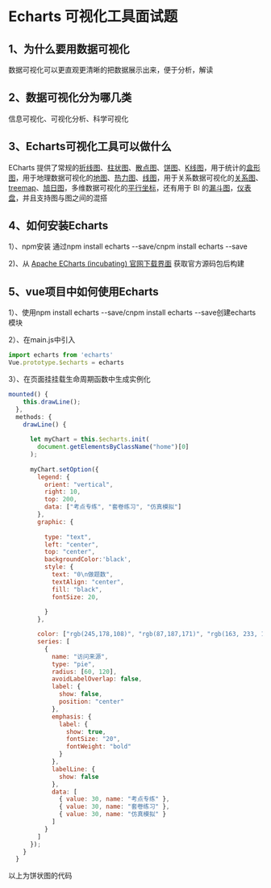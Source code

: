 # Echarts 可视化工具面试题

## 1、为什么要用数据可视化

数据可视化可以更直观更清晰的把数据展示出来，便于分析，解读

## 2、数据可视化分为哪几类

信息可视化、可视化分析、科学可视化

## 3、Echarts可视化工具可以做什么

ECharts 提供了常规的[折线图](https://echarts.apache.org/zh/option.html#series-line)、[柱状图](https://echarts.apache.org/zh/option.html#series-bar)、[散点图](https://echarts.apache.org/zh/option.html#series-scatter)、[饼图](https://echarts.apache.org/zh/option.html#series-pie)、[K线图](https://echarts.apache.org/zh/option.html#series-candlestick)，用于统计的[盒形图](https://echarts.apache.org/zh/option.html#series-boxplot)，用于地理数据可视化的[地图](https://echarts.apache.org/zh/option.html#series-map)、[热力图](https://echarts.apache.org/zh/option.html#series-heatmap)、[线图](https://echarts.apache.org/zh/option.html#series-lines)，用于关系数据可视化的[关系图](https://echarts.apache.org/zh/option.html#series-graph)、[treemap](https://echarts.apache.org/zh/option.html#series-treemap)、[旭日图](https://echarts.apache.org/zh/option.html#series-sunburst)，多维数据可视化的[平行坐标](https://echarts.apache.org/zh/option.html#series-parallel)，还有用于 BI 的[漏斗图](https://echarts.apache.org/zh/option.html#series-funnel)，[仪表盘](https://echarts.apache.org/zh/option.html#series-gauge)，并且支持图与图之间的混搭

## 4、如何安装Echarts

1）、npm安装 通过npm install echarts --save/cnpm install echarts --save

2)、从 [Apache ECharts (incubating) 官网下载界面](https://echarts.apache.org/download.html) 获取官方源码包后构建

## 5、vue项目中如何使用Echarts

1）、使用npm install echarts --save/cnpm install echarts --save创建echarts模块

2）、在main.js中引入

```javascript
import echarts from 'echarts'
Vue.prototype.$echarts = echarts
```

3）、在页面挂挂载生命周期函数中生成实例化

```javascript
mounted() {
    this.drawLine();
  },
  methods: {
    drawLine() {
     
      let myChart = this.$echarts.init(
        document.getElementsByClassName("home")[0]
      );
      
      myChart.setOption({
        legend: {
          orient: "vertical",
          right: 10,
          top: 200,
          data: ["考点专练", "套卷练习", "仿真模拟"]
        },
        graphic: {
          
          type: "text",
          left: "center",
          top: "center",
          backgroundColor:'black',
          style: {
            text: "0\n做题数",
            textAlign: "center",
            fill: "black",
            fontSize: 20,
            
          }
        },

        color: ["rgb(245,178,108)", "rgb(87,187,171)", "rgb(163, 233, 165)"],
        series: [
          {
            name: "访问来源",
            type: "pie",
            radius: [60, 120],
            avoidLabelOverlap: false,
            label: {
              show: false,
              position: "center"
            },
            emphasis: {
              label: {
                show: true,
                fontSize: "20",
                fontWeight: "bold"
              }
            },
            labelLine: {
              show: false
            },
            data: [
              { value: 30, name: "考点专练" },
              { value: 30, name: "套卷练习" },
              { value: 30, name: "仿真模拟" }
            ]
          }
        ]
      });
    }
  }
```

以上为饼状图的代码

